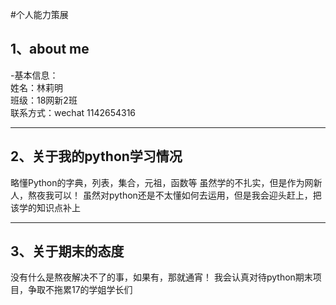 #个人能力策展

## 1、about me
  -基本信息：  
    姓名：林莉明  
    班级：18网新2班  
    联系方式：wechat 1142654316  
    
***

## 2、关于我的python学习情况
  略懂Python的字典，列表，集合，元祖，函数等
  虽然学的不扎实，但是作为网新人，熬夜我可以！
  虽然对python还是不太懂如何去运用，但是我会迎头赶上，把该学的知识点补上
  
***

## 3、关于期末的态度
   没有什么是熬夜解决不了的事，如果有，那就通宵！
   我会认真对待python期末项目，争取不拖累17的学姐学长们
